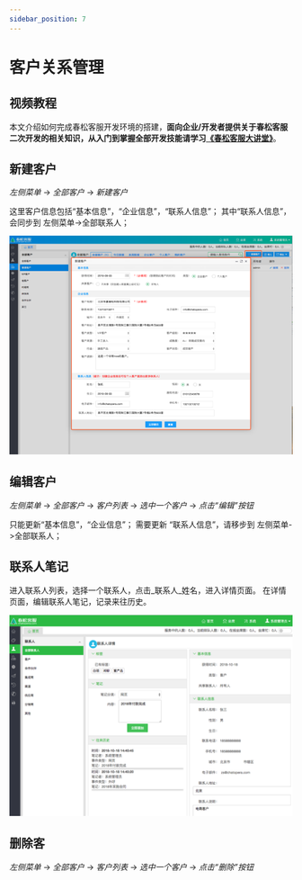 ```yaml
---
sidebar_position: 7
---
```


# 客户关系管理

## 视频教程

本文介绍如何完成春松客服开发环境的搭建，**面向企业/开发者提供关于春松客服二次开发的相关知识，从入门到掌握全部开发技能请学习[《春松客服大讲堂》](https://docs.cskefu.com/docs/osc/training)**。

## 新建客户

_左侧菜单_ -> _全部客户_ -> _新建客户_

这里客户信息包括“基本信息”，“企业信息”，“联系人信息”；
其中“联系人信息”，会同步到 左侧菜单->全部联系人；

![新建联系人](images/products/cosin/Picture24.png)

## 编辑客户

_左侧菜单_ -> _全部客户_ -> _客户列表_ -> _选中一个客户_ -> _点击“编辑”按钮_

只能更新“基本信息”，“企业信息”；
需要更新 “联系人信息”，请移步到 左侧菜单->全部联系人；

## 联系人笔记

进入联系人列表，选择一个联系人，点击_联系人_姓名，进入详情页面。
在详情页面，编辑联系人笔记，记录来往历史。

![编辑联系人笔记](images/products/cosin/Picture74.png)

## 删除客

_左侧菜单_ -> _全部客户_ -> _客户列表_ -> _选中一个客户_ -> _点击“删除”按钮_

